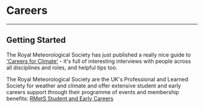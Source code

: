 # Careers 

***
## Getting Started

The Royal Meteorological Society has just published a really nice guide to ['Careers for Climate'](https://www.rmets.org/careers-climate) - it's full of interesting interviews with people across all disciplines and roles, and helpful tips too.

The Royal Meteorological Society are the UK's Professional and Learned Society for weather and climate and offer extensive student and early careers support through their programme of events and membership benefits: [RMetS Student and Early Careers](https://www.rmets.org/membership/information-for-students)

